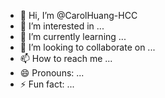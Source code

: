 - 👋 Hi, I’m @CarolHuang-HCC
- 👀 I’m interested in ...
- 🌱 I’m currently learning ...
- 💞️ I’m looking to collaborate on ...
- 📫 How to reach me ...
- 😄 Pronouns: ...
- ⚡ Fun fact: ...

<!---
CarolHuang-HCC/CarolHuang-HCC is a ✨ special ✨ repository because its `README.md` (this file) appears on your GitHub profile.
You can click the Preview link to take a look at your changes.
--->
